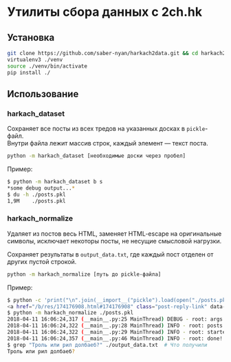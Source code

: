 # Утилиты сбора данных с 2ch.hk
## Установка
```bash
git clone https://github.com/saber-nyan/harkach2data.git && cd harkach2data
virtualenv3 ./venv
source ./venv/bin/activate
pip install ./
```
## Использование
### harkach_dataset
Сохраняет все посты из всех тредов на указанных досках в `pickle`-файл.<br/>
Внутри файла лежит массив строк, каждый элемент — текст поста.
```bash
python -m harkach_dataset [необходимые доски через пробел]
```
Пример:
```bash
$ python -m harkach_dataset b s
*some debug output...*
$ du -h ./posts.pkl
1,9M    ./posts.pkl
```
### harkach_normalize
Удаляет из постов весь HTML, заменяет HTML-escape на оригинальные символы,
исключает некоторы посты, не несущие смысловой нагрузки.

Сохраняет результаты в `output_data.txt`, где каждый пост отделен от других
пустой строкой.
```bash
python -m harkach_normalize [путь до pickle-файла]
```
Пример:
```bash
$ python -c 'print("\n".join(__import__("pickle").load(open("./posts.pkl", "rb"))))' | grep "Троль или рил долбаеб?"  # Что было
<a href="/b/res/174176908.html#174176908" class="post-reply-link" data-thread="174176908" data-num="174176908">>>174176908 (OP)</a><br>Троль или рил долбаеб?
$ python -m harkach_normalize ./posts.pkl 
2018-04-11 16:06:24,317 (__main__.py:25 MainThread) DEBUG - root: args: ['/home/saber-nyan/Documents/Development/Workspace/Python/harkach2data/harkach_normalize/__main__.py', './posts.pkl']
2018-04-11 16:06:24,322 (__main__.py:28 MainThread) INFO - root: posts count: 7443
2018-04-11 16:06:24,322 (__main__.py:29 MainThread) INFO - root: started!
2018-04-11 16:06:24,357 (__main__.py:46 MainThread) INFO - root: done!
$ grep "Троль или рил долбаеб?" ./output_data.txt  # Что получили
Троль или рил долбаеб? 
```
